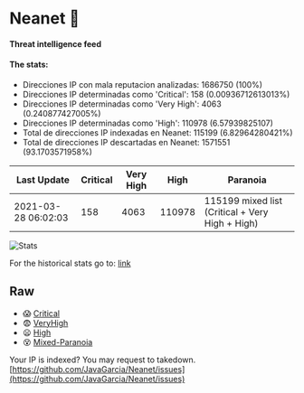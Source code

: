 # Neanet :hocho:
#### Threat intelligence feed
#### The stats:

- Direcciones IP con mala reputacion analizadas: 1686750 (100%)
- Direcciones IP determinadas como 'Critical':  158 (0.00936712613013%)
- Direcciones IP determinadas como 'Very High':  4063 (0.240877427005%)
- Direcciones IP determinadas como 'High':  110978 (6.57939825107)
- Total de direcciones IP indexadas en Neanet:  115199 (6.82964280421%)
- Total de direcciones IP descartadas en Neanet:  1571551 (93.1703571958%)

| Last Update | Critical | Very High | High | Paranoia |
| --- | --- | --- | --- | --- |
| 2021-03-28 06:02:03 | 158 | 4063 | 110978 | 115199 mixed list (Critical + Very High + High)|

![Stats](https://docs.google.com/spreadsheets/d/e/2PACX-1vSnaNMIXVabIpDJjufMlzH7poXnshF3mgd8Is1g9ytUEzVsP5my4Trn8f-xkoLLQ38xpL3HtmUexLo6/pubchart?oid=501124687&format=image)

For the historical stats go to: [link](/stats.csv)
## Raw
- :scream: [Critical](https://raw.githubusercontent.com/JavaGarcia/Neanet/master/blacklists/neanet_critical.txt)
- :fearful: [VeryHigh](https://raw.githubusercontent.com/JavaGarcia/Neanet/master/blacklists/neanet_veryHigh.txtt)
- :frowning: [High](https://raw.githubusercontent.com/JavaGarcia/Neanet/master/blacklists/neanet_high.txt)
- :dizzy_face: [Mixed-Paranoia](https://raw.githubusercontent.com/JavaGarcia/Neanet/master/blacklists/neanet_all.txt)


Your IP is indexed? You may request to takedown. [https://github.com/JavaGarcia/Neanet/issues](https://github.com/JavaGarcia/Neanet/issues)

























































































































































































































































































































































































































































































































































































































































































































































































































































































































































































































































































































































































































































































































































































































































































































































































































































































































































































































































































































































































































































































































































































































































































































































































































































































































































































































































































































































































































































































































































































































































































































































































































































































































































































































































































































































































































































































































































































































































































































































































































































































































































































































































































































































































































































































































































































































































































































































































































































































































































































































































































































































































































































































































































































